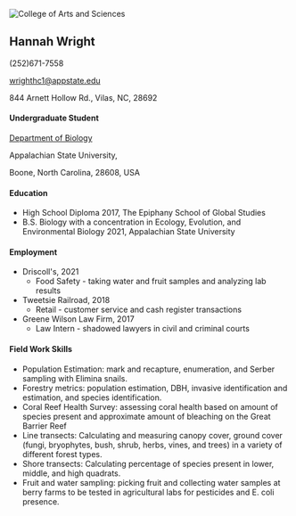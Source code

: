 ![College of Arts and Sciences](https://biology.appstate.edu/sites/biology.appstate.edu/files/casbutton.jpg)
## Hannah Wright
(252)671-7558

wrighthc1@appstate.edu

844 Arnett Hollow Rd., Vilas, NC, 28692
#### Undergraduate Student
[Department of Biology](https://biology.appstate.edu/)

Appalachian State University,

Boone, North Carolina, 28608, USA

#### Education
<!--- Add education here!--->
* High School Diploma 2017, The Epiphany School of Global Studies
* B.S. Biology with a concentration in Ecology, Evolution, and Environmental Biology 2021, Appalachian State University
#### Employment
* Driscoll's, 2021
  * Food Safety - taking water and fruit samples and analyzing lab results
* Tweetsie Railroad, 2018
  * Retail - customer service and cash register transactions
* Greene Wilson Law Firm, 2017
  * Law Intern - shadowed lawyers in civil and criminal courts
#### Field Work Skills
* Population Estimation: mark and recapture, enumeration, and Serber sampling with Elimina snails.
* Forestry metrics: population estimation, DBH, invasive identification and estimation, and species identification.
* Coral Reef Health Survey: assessing coral health based on amount of species present and approximate amount of bleaching on the Great Barrier Reef
* Line transects: Calculating and measuring canopy cover, ground cover (fungi, bryophytes, bush, shrub, herbs, vines, and trees) in a variety of different forest types.
* Shore transects: Calculating percentage of species present in lower, middle, and high quadrats.
* Fruit and water sampling: picking fruit and collecting water samples at berry farms to be tested in agricultural labs for pesticides and E. coli presence.
